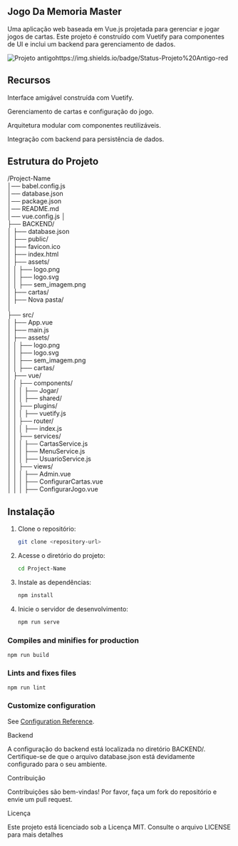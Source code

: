 ## Jogo Da Memoria Master

Uma aplicação web baseada em Vue.js projetada para gerenciar e jogar jogos de cartas. Este projeto é construído com Vuetify para componentes de UI e inclui um backend para gerenciamento de dados.

 ![Projeto antigohttps://img.shields.io/badge/Status-Projeto%20Antigo-red](https://img.shields.io/badge/Status-Projeto%20Antigo-red)


## Recursos

  Interface amigável construída com Vuetify.

  Gerenciamento de cartas e configuração do jogo.

  Arquitetura modular com componentes reutilizáveis.

   Integração com backend para persistência de dados.

## Estrutura do Projeto
/Project-Name  
│── babel.config.js  
│── database.json  
│── package.json  
│── README.md  
│── vue.config.js 
│  
├── BACKEND/  
│   ├── database.json  
│
├── public/   
│   ├── favicon.ico   
│   ├── index.html   
│   ├── assets/  
│   │   ├── logo.png   
│   │   ├── logo.svg   
│   │   ├── sem_imagem.png      
│   ├── cartas/     
│   ├── Nova pasta/      
│        
├── src/        
│   ├── App.vue     
│   ├── main.js       
│   ├── assets/          
│   │   ├── logo.png         
│   │   ├── logo.svg        
│   │   ├── sem_imagem.png       
│   │   ├── cartas/         
│   ├── vue/      
│   │   ├── components/         
│   │   │   ├── Jogar/         
│   │   │   ├── shared/        
│   │   ├── plugins/         
│   │   │   ├── vuetify.js          
│   │   ├── router/            
│   │   │   ├── index.js        
│   │   ├── services/           
│   │   │   ├── CartasService.js         
│   │   │   ├── MenuService.js            
│   │   │   ├── UsuarioService.js        
│   │   ├── views/        
│   │   │   ├── Admin.vue         
│   │   │   ├── ConfigurarCartas.vue          
│   │   │   ├── ConfigurarJogo.vue    


## Instalação

1. Clone o repositório:
   ```sh
   git clone <repository-url>
   ```  

2. Acesse o diretório do projeto:
   ```sh
   cd Project-Name
   ```  

3. Instale as dependências:
   ```sh
   npm install
   ```  

4. Inicie o servidor de desenvolvimento:
   ```sh
   npm run serve
   ```

 ### Compiles and minifies for production
```
npm run build
```

### Lints and fixes files
```
npm run lint
```


### Customize configuration
See [Configuration Reference](https://cli.vuejs.org/config/).

Backend

A configuração do backend está localizada no diretório BACKEND/. Certifique-se de que o arquivo database.json está devidamente configurado para o seu ambiente.

Contribuição

Contribuições são bem-vindas! Por favor, faça um fork do repositório e envie um pull request.

Licença

Este projeto está licenciado sob a Licença MIT. Consulte o arquivo LICENSE para mais detalhes






